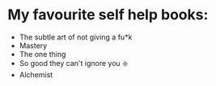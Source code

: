 # My favourite self help books:
- The subtle art of not giving a fu*k
- Mastery 
- The one thing 
- So good they can't ignore you :sparkle:
- Alchemist
